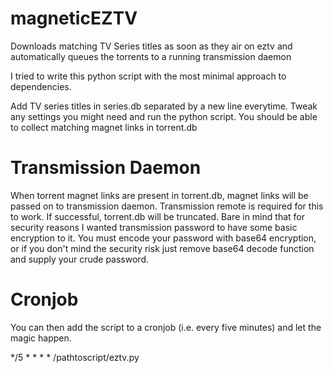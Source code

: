 # magneticEZTV
Downloads matching TV Series titles as soon as they air on eztv and automatically queues the torrents to a running transmission daemon

I tried to write this python script with the most minimal approach to dependencies.

Add TV series titles in series.db separated by a new line everytime.
Tweak any settings you might need and run the python script.
You should be able to collect matching magnet links in torrent.db

# Transmission Daemon
When torrent magnet links are present in torrent.db, magnet links will be passed on to transmission daemon.
Transmission remote is required for this to work. If successful, torrent.db will be truncated.
Bare in mind that for security reasons I wanted transmission password to have some basic encryption to it.
You must encode your password with base64 encryption, or if you don't mind the security risk just remove base64 decode function and supply your crude password.

# Cronjob
You can then add the script to a cronjob (i.e. every five minutes) and let the magic happen.

*/5    *      *      *      *      /pathtoscript/eztv.py
